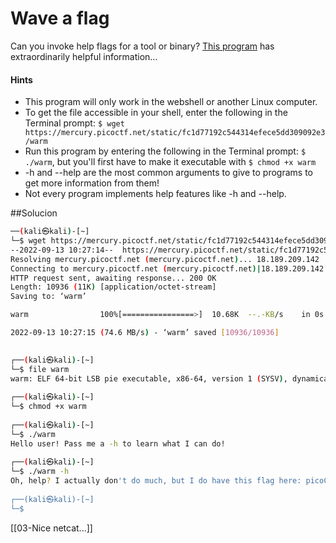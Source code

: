# Wave a flag
Can you invoke help flags for a tool or binary? [This program](https://mercury.picoctf.net/static/fc1d77192c544314efece5dd309092e3/warm) has extraordinarily helpful information...

#### Hints
- This program will only work in the webshell or another Linux computer.
- To get the file accessible in your shell, enter the following in the Terminal prompt: `$ wget https://mercury.picoctf.net/static/fc1d77192c544314efece5dd309092e3/warm`
- Run this program by entering the following in the Terminal prompt: `$ ./warm`, but you'll first have to make it executable with `$ chmod +x warm`
- -h and --help are the most common arguments to give to programs to get more information from them!
- Not every program implements help features like -h and --help.

##Solucion
```bash
──(kali㉿kali)-[~]
└─$ wget https://mercury.picoctf.net/static/fc1d77192c544314efece5dd309092e3/warm
--2022-09-13 10:27:14--  https://mercury.picoctf.net/static/fc1d77192c544314efece5dd309092e3/warm
Resolving mercury.picoctf.net (mercury.picoctf.net)... 18.189.209.142
Connecting to mercury.picoctf.net (mercury.picoctf.net)|18.189.209.142|:443... connected.
HTTP request sent, awaiting response... 200 OK
Length: 10936 (11K) [application/octet-stream]
Saving to: ‘warm’

warm                100%[================>]  10.68K  --.-KB/s    in 0s      

2022-09-13 10:27:15 (74.6 MB/s) - ‘warm’ saved [10936/10936]

                                                                             
┌──(kali㉿kali)-[~]
└─$ file warm
warm: ELF 64-bit LSB pie executable, x86-64, version 1 (SYSV), dynamically linked, interpreter /lib64/ld-linux-x86-64.so.2, for GNU/Linux 3.2.0, BuildID[sha1]=7b3da2efd83a2b9154697b6c7f6474042e1fd033, with debug_info, not stripped
                                                                             
┌──(kali㉿kali)-[~]
└─$ chmod +x warm
                                                                             
┌──(kali㉿kali)-[~]
└─$ ./warm
Hello user! Pass me a -h to learn what I can do!
                                                                             
┌──(kali㉿kali)-[~]
└─$ ./warm -h
Oh, help? I actually don't do much, but I do have this flag here: picoCTF{b1scu1ts_4nd_gr4vy_6635aa47}
                                                                             
┌──(kali㉿kali)-[~]
└─$ 

```

[[03-Nice netcat...]]